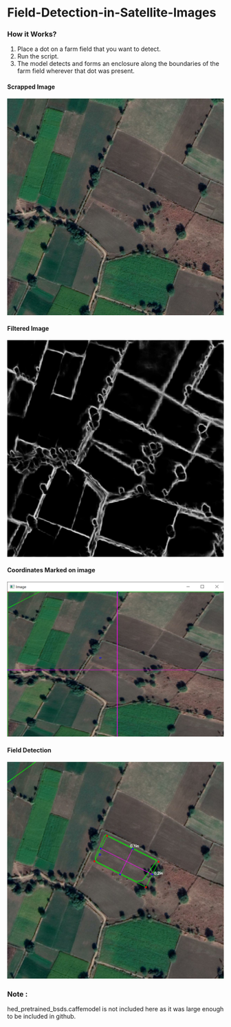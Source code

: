 # Field-Detection-in-Satellite-Images

### How it Works?
1. Place a dot on a farm field that you want to detect.
2. Run the script.
3. The model detects and forms an enclosure along the boundaries of the farm field wherever that dot was present.

#### Scrapped Image
![Scrapped Image](images/imagee2.png)


#### Filtered Image
![Filtered Image](images/hed_filter.png)


#### Coordinates Marked on image
![Coordinates](images/coordinates.png)


#### Field Detection
![Area Detected](images/res.png)


### Note : 
hed_pretrained_bsds.caffemodel is not included here as it was large enough to be included in github.
